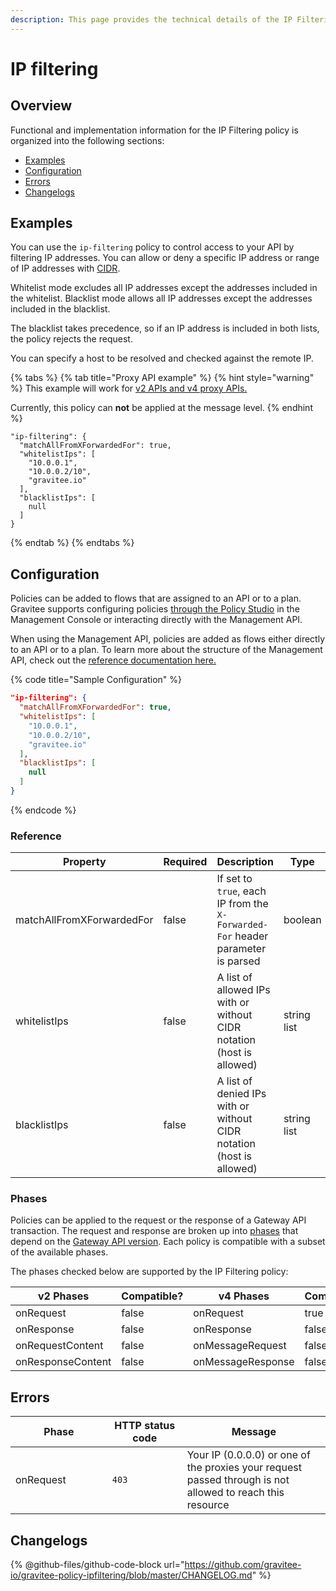 ```yaml
---
description: This page provides the technical details of the IP Filtering policy
---
```


# IP filtering

## Overview

Functional and implementation information for the IP Filtering policy is organized into the following sections:

* [Examples](template-policy-rework-structure-8.md#examples)
* [Configuration](template-policy-rework-structure-8.md#configuration)
* [Errors](template-policy-rework-structure-8.md#errors)
* [Changelogs](template-policy-rework-structure-8.md#changelogs)

## Examples

You can use the `ip-filtering` policy to control access to your API by filtering IP addresses. You can allow or deny a specific IP address or range of IP addresses with [CIDR](https://tools.ietf.org/html/rfc1519).

Whitelist mode excludes all IP addresses except the addresses included in the whitelist. Blacklist mode allows all IP addresses except the addresses included in the blacklist.

The blacklist takes precedence, so if an IP address is included in both lists, the policy rejects the request.

You can specify a host to be resolved and checked against the remote IP.

{% tabs %}
{% tab title="Proxy API example" %}
{% hint style="warning" %}
This example will work for [v2 APIs and v4 proxy APIs.](../../overview/gravitee-api-definitions-and-execution-engines.md)

Currently, this policy can **not** be applied at the message level.
{% endhint %}

```
"ip-filtering": {
  "matchAllFromXForwardedFor": true,
  "whitelistIps": [
    "10.0.0.1",
    "10.0.0.2/10",
    "gravitee.io"
  ],
  "blacklistIps": [
    null
  ]
}
```
{% endtab %}
{% endtabs %}

## Configuration

Policies can be added to flows that are assigned to an API or to a plan. Gravitee supports configuring policies [through the Policy Studio](../../guides/policy-design/) in the Management Console or interacting directly with the Management API.

When using the Management API, policies are added as flows either directly to an API or to a plan. To learn more about the structure of the Management API, check out the [reference documentation here.](../management-api-reference/)

{% code title="Sample Configuration" %}
```json
"ip-filtering": {
  "matchAllFromXForwardedFor": true,
  "whitelistIps": [
    "10.0.0.1",
    "10.0.0.2/10",
    "gravitee.io"
  ],
  "blacklistIps": [
    null
  ]
}
```
{% endcode %}

### Reference

<table><thead><tr><th>Property</th><th data-type="checkbox">Required</th><th>Description</th><th>Type</th><th>Default</th></tr></thead><tbody><tr><td>matchAllFromXForwardedFor</td><td>false</td><td>If set to <code>true</code>, each IP from the <code>X-Forwarded-For</code> header parameter is parsed</td><td>boolean</td><td><code>false</code></td></tr><tr><td>whitelistIps</td><td>false</td><td>A list of allowed IPs with or without CIDR notation (host is allowed)</td><td>string list</td><td><code>empty</code></td></tr><tr><td>blacklistIps</td><td>false</td><td>A list of denied IPs with or without CIDR notation (host is allowed)</td><td>string list</td><td><code>empty</code></td></tr></tbody></table>

### Phases

Policies can be applied to the request or the response of a Gateway API transaction. The request and response are broken up into [phases](broken-reference) that depend on the [Gateway API version](../../overview/gravitee-api-definitions-and-execution-engines.md). Each policy is compatible with a subset of the available phases.

The phases checked below are supported by the IP Filtering policy:

<table data-full-width="false"><thead><tr><th width="202">v2 Phases</th><th width="139" data-type="checkbox">Compatible?</th><th width="198">v4 Phases</th><th data-type="checkbox">Compatible?</th></tr></thead><tbody><tr><td>onRequest</td><td>false</td><td>onRequest</td><td>true</td></tr><tr><td>onResponse</td><td>false</td><td>onResponse</td><td>false</td></tr><tr><td>onRequestContent</td><td>false</td><td>onMessageRequest</td><td>false</td></tr><tr><td>onResponseContent</td><td>false</td><td>onMessageResponse</td><td>false</td></tr></tbody></table>

## Errors

<table data-full-width="false"><thead><tr><th width="210">Phase</th><th width="171">HTTP status code</th><th width="387">Message</th></tr></thead><tbody><tr><td>onRequest</td><td><code>403</code></td><td>Your IP (0.0.0.0) or one of the proxies your request passed through is not allowed to reach this resource</td></tr></tbody></table>

## Changelogs

{% @github-files/github-code-block url="https://github.com/gravitee-io/gravitee-policy-ipfiltering/blob/master/CHANGELOG.md" %}
